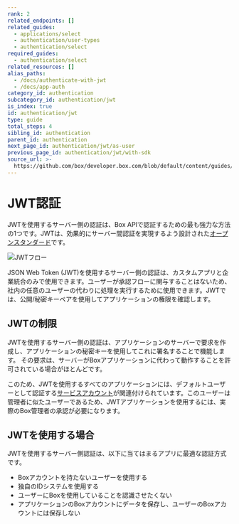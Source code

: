 ```yaml
---
rank: 2
related_endpoints: []
related_guides:
  - applications/select
  - authentication/user-types
  - authentication/select
required_guides:
  - authentication/select
related_resources: []
alias_paths:
  - /docs/authenticate-with-jwt
  - /docs/app-auth
category_id: authentication
subcategory_id: authentication/jwt
is_index: true
id: authentication/jwt
type: guide
total_steps: 4
sibling_id: authentication
parent_id: authentication
next_page_id: authentication/jwt/as-user
previous_page_id: authentication/jwt/with-sdk
source_url: >-
  https://github.com/box/developer.box.com/blob/default/content/guides/authentication/jwt/index.md
---
```

# JWT認証

JWTを使用するサーバー側の認証は、Box APIで認証するための最も強力な方法の1つです。JWTは、効果的にサーバー間認証を実現するよう設計された[オープンスタンダード](https://jwt.io/)です。

<ImageFrame border>

![JWTフロー](./jwt-flow.png)

</ImageFrame>

JSON Web Token (JWT)を使用するサーバー側の認証は、カスタムアプリと企業統合のみで使用できます。ユーザーが承認フローに関与することはないため、社内の任意のユーザーの代わりに処理を実行するために使用できます。JWTでは、公開/秘密キーペアを使用してアプリケーションの権限を確認します。

## JWTの制限

JWTを使用するサーバー側の認証は、アプリケーションのサーバーで要求を作成し、アプリケーションの秘密キーを使用してこれに署名することで機能します。 その要求は、サーバーがBoxアプリケーションに代わって動作することを許可されている場合がほとんどです。

このため、JWTを使用するすべてのアプリケーションには、デフォルトユーザーとして認証する[サービスアカウント](g://authentication/user-types)が関連付けられています。このユーザーは管理者に似たユーザーであるため、JWTアプリケーションを使用するには、実際のBox管理者の承認が必要になります。

## JWTを使用する場合

JWTを使用するサーバー側認証は、以下に当てはまるアプリに最適な認証方式です。

* Boxアカウントを持たないユーザーを使用する
* 独自のIDシステムを使用する
* ユーザーにBoxを使用していることを認識させたくない
* アプリケーションのBoxアカウントにデータを保存し、ユーザーのBoxアカウントには保存しない
